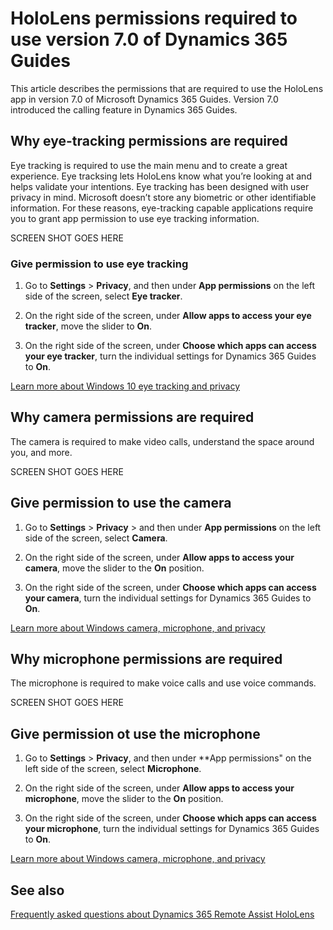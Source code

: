 

# HoloLens permissions required to use version 7.0 of Dynamics 365 Guides

This article describes the permissions that are required to use the HoloLens app in version 7.0 of Microsoft Dynamics 365 Guides. 
Version 7.0 introduced the calling feature in Dynamics 365 Guides.  

## Why eye-tracking permissions are required 

Eye tracking is required to use the main menu and to create a great experience. Eye tracksing lets HoloLens know what you’re looking at and helps validate 
your intentions. Eye tracking has been designed with user privacy in mind. Microsoft doesn’t store any biometric or other identifiable information. 
For these reasons, eye-tracking capable applications require you to grant app permission to use eye tracking information. 

SCREEN SHOT GOES HERE 

### Give permission to use eye tracking

1. Go to **Settings** > **Privacy**, and then under **App permissions** on the left side of the screen, select **Eye tracker**. 

2. On the right side of the screen, under **Allow apps to access your eye tracker**, move the slider to **On**. 

3. On the right side of the screen, under **Choose which apps can access your eye tracker**, turn the individual settings for Dynamics 365 Guides to **On**. 

[Learn more about Windows 10 eye tracking and privacy](https://support.microsoft.com/en-us/windows/windows-10-eye-tracking-and-privacy-62623324-36cf-04a3-6992-8f329081f20b)

## Why camera permissions are required 

The camera is required to make video calls, understand the space around you, and more. 

SCREEN SHOT GOES HERE 

## Give permission to use the camera 

1. Go to **Settings** > **Privacy** > and then under **App permissions** on the left side of the screen, select **Camera**. 

2. On the right side of the screen, under **Allow apps to access your camera**, move the slider to the **On** position.  

3. On the right side of the screen, under **Choose which apps can access your camera**, turn the individual settings for Dynamics 365 Guides to **On**. 

[Learn more about Windows camera, microphone, and privacy](https://support.microsoft.com/en-us/windows/windows-camera-microphone-and-privacy-a83257bc-e990-d54a-d212-b5e41beba857#ID0EBD=Windows_10)

## Why microphone permissions are required 

The microphone is required to make voice calls and use voice commands.  

SCREEN SHOT GOES HERE 

## Give permission ot use the microphone

1. Go to **Settings** > **Privacy**, and then under **App permissions" on the left side of the screen, select **Microphone**. 

2. On the right side of the screen, under **Allow apps to access your microphone**, move the slider to the **On** position. 

3. On the right side of the screen, under **Choose which apps can access your microphone**, turn the individual settings for Dynamics 365 Guides to **On**. 

[Learn more about Windows camera, microphone, and privacy](https://support.microsoft.com/en-us/windows/windows-camera-microphone-and-privacy-a83257bc-e990-d54a-d212-b5e41beba857#ID0EBD=Windows_10)

## See also

[Frequently asked questions about Dynamics 365 Remote Assist HoloLens](faq.md)
